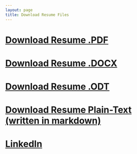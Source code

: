 ```yaml
---
layout: page
title: Download Resume Files
---
```


# [Download Resume .PDF](https://github.com/casagou/joa/raw/master/files/Resume%20Joachim%20Agou.pdf)

# [Download Resume .DOCX](https://github.com/casagou/joa/raw/master/files/Resume%20Joachim%20Agou.docx)

# [Download Resume .ODT](https://github.com/casagou/joa/raw/master/files/Resume%20Joachim%20Agou.odt)

# [Download Resume Plain-Text  (written in markdown)](https://raw.githubusercontent.com/casagou/joa/master/index.md)

# [LinkedIn](https://www.linkedin.com/in/joachimagou/)
